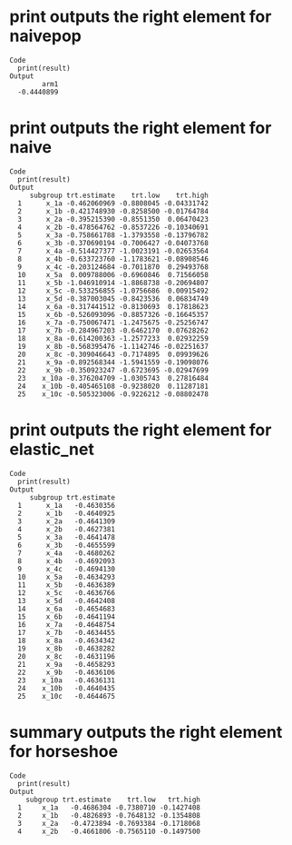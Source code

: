 # print outputs the right element for naivepop

    Code
      print(result)
    Output
            arm1 
      -0.4440899 

# print outputs the right element for naive

    Code
      print(result)
    Output
         subgroup trt.estimate    trt.low    trt.high
      1      x_1a -0.462060969 -0.8808045 -0.04331742
      2      x_1b -0.421748930 -0.8258500 -0.01764784
      3      x_2a -0.395215390 -0.8551350  0.06470423
      4      x_2b -0.478564762 -0.8537226 -0.10340691
      5      x_3a -0.758661788 -1.3793558 -0.13796782
      6      x_3b -0.370690194 -0.7006427 -0.04073768
      7      x_4a -0.514427377 -1.0023191 -0.02653564
      8      x_4b -0.633723760 -1.1783621 -0.08908546
      9      x_4c -0.203124684 -0.7011870  0.29493768
      10     x_5a  0.009788006 -0.6960846  0.71566058
      11     x_5b -1.046910914 -1.8868738 -0.20694807
      12     x_5c -0.533256855 -1.0756686  0.00915492
      13     x_5d -0.387003045 -0.8423536  0.06834749
      14     x_6a -0.317441512 -0.8130693  0.17818623
      15     x_6b -0.526093096 -0.8857326 -0.16645357
      16     x_7a -0.750067471 -1.2475675 -0.25256747
      17     x_7b -0.284967203 -0.6462170  0.07628262
      18     x_8a -0.614200363 -1.2577233  0.02932259
      19     x_8b -0.568395476 -1.1142746 -0.02251637
      20     x_8c -0.309046643 -0.7174895  0.09939626
      21     x_9a -0.892568344 -1.5941559 -0.19098076
      22     x_9b -0.350923247 -0.6723695 -0.02947699
      23    x_10a -0.376204709 -1.0305743  0.27816484
      24    x_10b -0.405465108 -0.9238020  0.11287181
      25    x_10c -0.505323006 -0.9226212 -0.08802478

# print outputs the right element for elastic_net

    Code
      print(result)
    Output
         subgroup trt.estimate
      1      x_1a   -0.4630356
      2      x_1b   -0.4640925
      3      x_2a   -0.4641309
      4      x_2b   -0.4627381
      5      x_3a   -0.4641478
      6      x_3b   -0.4655599
      7      x_4a   -0.4680262
      8      x_4b   -0.4692093
      9      x_4c   -0.4694130
      10     x_5a   -0.4634293
      11     x_5b   -0.4636389
      12     x_5c   -0.4636766
      13     x_5d   -0.4642408
      14     x_6a   -0.4654683
      15     x_6b   -0.4641194
      16     x_7a   -0.4648754
      17     x_7b   -0.4634455
      18     x_8a   -0.4634342
      19     x_8b   -0.4638282
      20     x_8c   -0.4631196
      21     x_9a   -0.4658293
      22     x_9b   -0.4636106
      23    x_10a   -0.4636131
      24    x_10b   -0.4640435
      25    x_10c   -0.4644675

# summary outputs the right element for horseshoe

    Code
      print(result)
    Output
        subgroup trt.estimate    trt.low   trt.high
      1     x_1a   -0.4686304 -0.7380710 -0.1427408
      2     x_1b   -0.4826893 -0.7648132 -0.1354808
      3     x_2a   -0.4723894 -0.7693384 -0.1718068
      4     x_2b   -0.4661806 -0.7565110 -0.1497500


